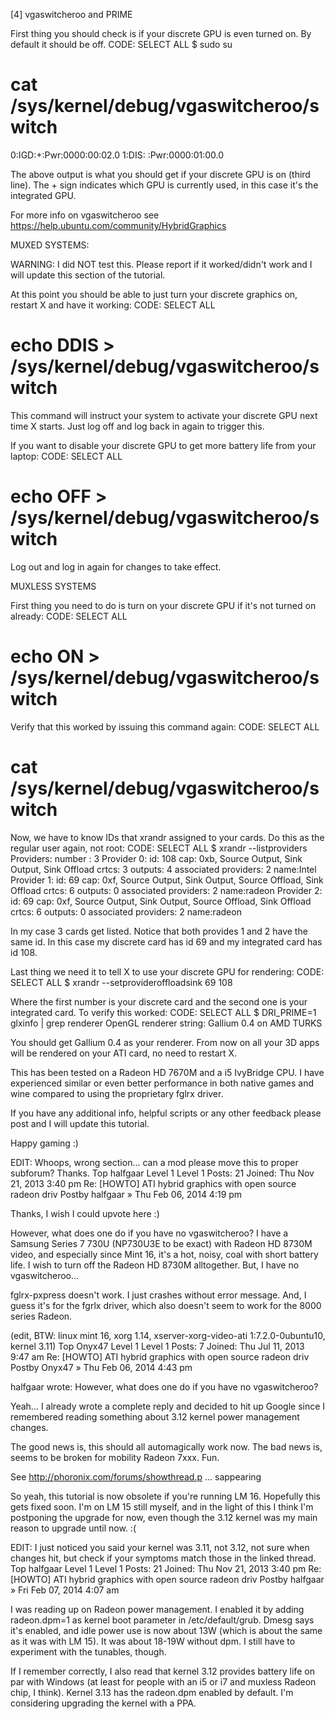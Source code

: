         
[4] vgaswitcheroo and PRIME

First thing you should check is if your discrete GPU is even turned on. By default it should be off.
CODE: SELECT ALL
$ sudo su
# cat /sys/kernel/debug/vgaswitcheroo/switch 
0:IGD:+:Pwr:0000:00:02.0
1:DIS: :Pwr:0000:01:00.0

The above output is what you should get if your discrete GPU is on (third line). The + sign indicates which GPU is currently used, in this case it's the integrated GPU.

For more info on vgaswitcheroo see https://help.ubuntu.com/community/HybridGraphics

MUXED SYSTEMS:

WARNING: I did NOT test this. Please report if it worked/didn't work and I will update this section of the tutorial.

At this point you should be able to just turn your discrete graphics on, restart X and have it working:
CODE: SELECT ALL
# echo DDIS > /sys/kernel/debug/vgaswitcheroo/switch

This command will instruct your system to activate your discrete GPU next time X starts. Just log off and log back in again to trigger this.

If you want to disable your discrete GPU to get more battery life from your laptop:
CODE: SELECT ALL
# echo OFF > /sys/kernel/debug/vgaswitcheroo/switch

Log out and log in again for changes to take effect.

MUXLESS SYSTEMS

First thing you need to do is turn on your discrete GPU if it's not turned on already:
CODE: SELECT ALL
# echo ON > /sys/kernel/debug/vgaswitcheroo/switch

Verify that this worked by issuing this command again:
CODE: SELECT ALL
# cat /sys/kernel/debug/vgaswitcheroo/switch


Now, we have to know IDs that xrandr assigned to your cards. Do this as the regular user again, not root:
CODE: SELECT ALL
$ xrandr --listproviders
Providers: number : 3
Provider 0: id: 108 cap: 0xb, Source Output, Sink Output, Sink Offload crtcs: 3 outputs: 4 associated providers: 2 name:Intel
Provider 1: id: 69 cap: 0xf, Source Output, Sink Output, Source Offload, Sink Offload crtcs: 6 outputs: 0 associated providers: 2 name:radeon
Provider 2: id: 69 cap: 0xf, Source Output, Sink Output, Source Offload, Sink Offload crtcs: 6 outputs: 0 associated providers: 2 name:radeon

In my case 3 cards get listed. Notice that both provides 1 and 2 have the same id. In this case my discrete card has id 69 and my integrated card has id 108.

Last thing we need it to tell X to use your discrete GPU for rendering:
CODE: SELECT ALL
$ xrandr --setprovideroffloadsink 69 108

Where the first number is your discrete card and the second one is your integrated card. To verify this worked:
CODE: SELECT ALL
$ DRI_PRIME=1 glxinfo | grep renderer
OpenGL renderer string: Gallium 0.4 on AMD TURKS

You should get Gallium 0.4 as your renderer. From now on all your 3D apps will be rendered on your ATI card, no need to restart X.

This has been tested on a Radeon HD 7670M and a i5 IvyBridge CPU. I have experienced similar or even better performance in both native games and wine compared to using the proprietary fglrx driver.

If you have any additional info, helpful scripts or any other feedback please post and I will update this tutorial.

Happy gaming :)

EDIT: Whoops, wrong section... can a mod please move this to proper subforum? Thanks.
Top
halfgaar
Level 1
Level 1
Posts: 21
Joined: Thu Nov 21, 2013 3:40 pm
Re: [HOWTO] ATI hybrid graphics with open source radeon driv
Postby halfgaar » Thu Feb 06, 2014 4:19 pm

Thanks, I wish I could upvote here :)

However, what does one do if you have no vgaswitcheroo? I have a Samsung Series 7 730U (NP730U3E to be exact) with Radeon HD 8730M video, and especially since Mint 16, it's a hot, noisy, coal with short battery life. I wish to turn off the Radeon HD 8730M alltogether. But, I have no vgaswitcheroo...

fglrx-pxpress doesn't work. I just crashes without error message. And, I guess it's for the fgrlx driver, which also doesn't seem to work for the 8000 series Radeon.

(edit, BTW: linux mint 16, xorg 1.14, xserver-xorg-video-ati 1:7.2.0-0ubuntu10, kernel 3.11)
Top
Onyx47
Level 1
Level 1
Posts: 7
Joined: Thu Jul 11, 2013 9:47 am
Re: [HOWTO] ATI hybrid graphics with open source radeon driv
Postby Onyx47 » Thu Feb 06, 2014 4:43 pm

halfgaar wrote:
However, what does one do if you have no vgaswitcheroo?


Yeah... I already wrote a complete reply and decided to hit up Google since I remembered reading something about 3.12 kernel power management changes.

The good news is, this should all automagically work now.
The bad news is, seems to be broken for mobility Radeon 7xxx. Fun.

See http://phoronix.com/forums/showthread.p ... sappearing

So yeah, this tutorial is now obsolete if you're running LM 16. Hopefully this gets fixed soon. I'm on LM 15 still myself, and in the light of this I think I'm postponing the upgrade for now, even though the 3.12 kernel was my main reason to upgrade until now. :(

EDIT: I just noticed you said your kernel was 3.11, not 3.12, not sure when changes hit, but check if your symptoms match those in the linked thread.
Top
halfgaar
Level 1
Level 1
Posts: 21
Joined: Thu Nov 21, 2013 3:40 pm
Re: [HOWTO] ATI hybrid graphics with open source radeon driv
Postby halfgaar » Fri Feb 07, 2014 4:07 am

I was reading up on Radeon power management. I enabled it by adding radeon.dpm=1 as kernel boot parameter in /etc/default/grub. Dmesg says it's enabled, and idle power use is now about 13W (which is about the same as it was with LM 15). It was about 18-19W without dpm. I still have to experiment with the tunables, though.

If I remember correctly, I also read that kernel 3.12 provides battery life on par with Windows (at least for people with an i5 or i7 and muxless Radeon chip, I think). Kernel 3.13 has the radeon.dpm enabled by default. I'm considering upgrading the kernel with a PPA.

